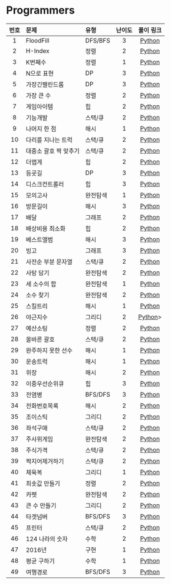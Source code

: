 
# Programmers

| 번호 |  문제  | 유형   |         난이도          |        풀이 링크         |
|:---:	|:---	|:---	|:--:|:---:|
|1|FloodFill|DFS/BFS| 3 | <a href="FloodFill.ipynb">Python</a>||
|2|H-Index|정렬|2| <a href="H-Index.ipynb">Python</a>|
|3|K번째수|정렬|1| <a href="K번째수.ipynb">Python</a>|
|4|N으로 표현|DP|3| <a href="N으로 표현_.ipynb">Python</a>|
|5|가장긴팰린드롬|DP|3| <a href="가장긴팰린드롬.ipynb">Python</a>|
|6|가장 큰 수|정렬|2| <a href="가장큰수.ipynb">Python</a>|
|7|게임아이템|힙|2| <a href="게임아이템_.ipynb">Python</a>|
|8|기능개발|스택/큐|2| <a href="기능개발_.ipynb">Python</a>|
|9|나머지 한 점|해시|1| <a href="나머지 한 점.ipynb">Python</a>|
|10|다리를 지나는 트럭|스택/큐|2| <a href="다리를 지나는 트럭.ipynb">Python</a>|
|11|대중소 괄호 짝 맞추기|스택/큐|2| <a href="대중소 괄호 짝 맞추기.ipynb">Python</a>|
|12|더맵게|힙|2| <a href="더맵게.ipynb">Python</a>|
|13|등굣길|DP|3| <a href="등굣길.ipynb">Python</a>|
|14|디스크컨트롤러|힙|3| <a href="디스크컨트롤러.ipynb">Python</a>|
|15|모의고사|완전탐색|1| <a href="모의고사.ipynb">Python</a>|
|16|방문길이|해시|3| <a href="방문길이.ipynb">Python</a>|
|17|배달|그래프|2| <a href="배달.ipynb">Python</a>|
|18|배상비용 최소화|힙|2| <a href="배상비용최소화.ipynb">Python</a>|
|19|베스트앨범|해시|3| <a href="베스트앨범.ipynb">Python</a>|
|20|빙고|그래프|3| <a href="빙고.ipynb">Python</a>|
|21|사전순 부분 문자열|스택/큐|2| <a href="사전순 부분 문자열.ipynb">Python</a>|
|22|사탕 담기|완전탐색|2| <a href="사탕 담기.ipynb">Python</a>|
|23|세 소수의 합|완전탐색|1| <a href="세 소수의 합.ipynb">Python</a>|
|24|소수 찾기|완전탐색|2| <a href="소수 찾기.ipynb">Python</a>|
|25|스킬트리|해시|1| <a href="">Python</a>|
|26|야근지수|그리디|2| <a href="야근지수.ipynb">Python</a>>|
|27|예산소팅|정렬|2| <a href="예산소팅.ipynb">Python</a>|
|28|올바른 괄호|스택/큐|2| <a href="올바른 괄호.ipynb">Python</a>|
|29|완주하지 못한 선수|해시|1| <a href="">Python</a>|
|30|운송트럭|해시|1| <a href="">Python</a>|
|31|위장|해시|2| <a href="위장_.ipynb">Python</a>|
|32|이중우선순위큐|힙|3| <a href="이중우선순위큐.ipynb">Python</a>|
|33|전염병|BFS/DFS|3| <a href="전염병.ipynb">Python</a>|
|34|전화번호목록|해시|2| <a href="전화번호목록.ipynb">Python</a>|
|35|조이스틱|그리디|2| <a href="조이스틱_.ipynb">Python</a>|
|36|좌석구매|스택/큐|2|<a href="좌석구매.ipynb">Python</a>|
|37|주사위게임|완전탐색|2| <a href="주사위게임.ipynb">Python</a>|
|38|주식가격|스택/큐|2| <a href="주식가격.ipynb">Python</a>|
|39|짝지어제거하기|스택/큐|2| <a href="짝지어제거하기.ipynb">Python</a>|
|40|체육복|그리디|1|<a href="체육복.ipynb">Python</a>|
|41|최솟값 만들기|정렬|2| <a href="최솟값 만들기.ipynb">Python</a>|
|42|카펫|완전탐색|2| <a href="카펫.ipynb">Python</a>|
|43|큰 수 만들기|그리디|2| <a href="큰 수 만들기.ipynb">Python</a>|
|44|타겟넘버|BFS/DFS|3| <a href="타겟넘버.ipynb">Python</a>|
|45|프린터|스택/큐|2| <a href="프린터.ipynb">Python</a>|
|46|124 나라의 숫자|수학|2| <a href="">Python</a>|
|47|2016년|구현|1| <a href="">Python</a>|
|48|평균 구하기|수학|1|<a href="">Python</a> |
|49|여행경로|BFS/DFS|3|<a href="여행경로.ipynb">Python</a> |




